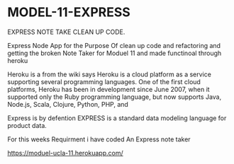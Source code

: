 # MODEL-11-EXPRESS
EXPRESS NOTE TAKE CLEAN UP CODE. 
 
 
 Express Node App for the Purpose Of clean up code and refactoring and getting the broken Note Taker for Moduel 11 and made functinoal through heroku 
 
 
 Heroku is a from the wiki says Heroku is a cloud platform as a service supporting several programming languages. One of the first cloud platforms, Heroku has been in development since June 2007, when it supported only the Ruby programming language, but now supports Java, Node.js, Scala, Clojure, Python, PHP, and 
 
 Express is by defention EXPRESS is a standard data modeling language for product data.
 
 For this weeks Requirment i have coded An Express note taker 
 
 https://moduel-ucla-11.herokuapp.com/
 
 
